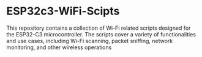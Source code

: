 # ESP32c3-WiFi-Scipts
This repository contains a collection of Wi-Fi related scripts designed for the ESP32-C3 microcontroller. The scripts cover a variety of functionalities and use cases, including Wi-Fi scanning, packet sniffing, network monitoring, and other wireless operations
